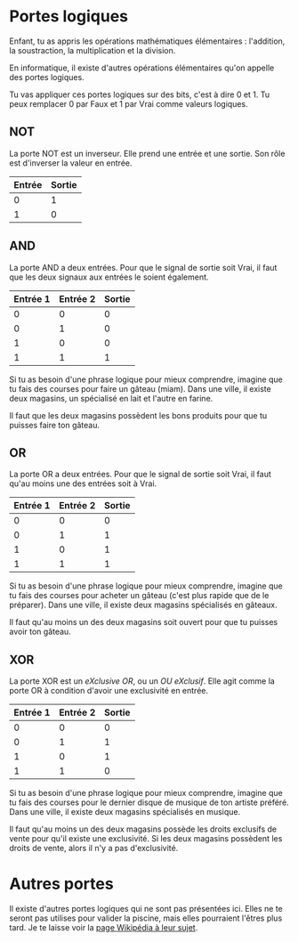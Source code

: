 # Portes logiques

Enfant, tu as appris les opérations mathématiques élémentaires : l'addition, la
soustraction, la multiplication et la division.

En informatique, il existe d'autres opérations élémentaires qu'on appelle des
portes logiques.

Tu vas appliquer ces portes logiques sur des bits, c'est à dire 0 et 1. Tu peux
remplacer 0 par Faux et 1 par Vrai comme valeurs logiques.

## NOT

La porte NOT est un inverseur. Elle prend une entrée et une sortie. Son rôle est
d'inverser la valeur en entrée.

| Entrée | Sortie |
| ------ | ------ |
|      0 |      1 |
|      1 |      0 |

## AND

La porte AND a deux entrées. Pour que le signal de sortie soit Vrai, il faut que
les deux signaux aux entrées le soient également.

| Entrée 1 | Entrée 2 | Sortie |
| ------   | ------   | ------ |
|      0   |      0   |      0 |
|      0   |      1   |      0 |
|      1   |      0   |      0 |
|      1   |      1   |      1 |

Si tu as besoin d'une phrase logique pour mieux comprendre, imagine que tu fais
des courses pour faire un gâteau (miam). Dans une ville, il existe deux
magasins, un spécialisé en lait et l'autre en farine.

Il faut que les deux magasins possèdent les bons produits pour que tu puisses
faire ton gâteau.

## OR

La porte OR a deux entrées. Pour que le signal de sortie soit Vrai, il faut
qu'au moins une des entrées soit à Vrai.

| Entrée 1 | Entrée 2 | Sortie |
| ------   | ------   | ------ |
|      0   |      0   |      0 |
|      0   |      1   |      1 |
|      1   |      0   |      1 |
|      1   |      1   |      1 |

Si tu as besoin d'une phrase logique pour mieux comprendre, imagine que tu fais
des courses pour acheter un gâteau (c'est plus rapide que de le préparer). Dans
une ville, il existe deux magasins spécialisés en gâteaux.

Il faut qu'au moins un des deux magasins soit ouvert pour que tu puisses avoir
ton gâteau.

## XOR

La porte XOR est un *eXclusive OR*, ou un *OU eXclusif*. Elle agit comme la
porte OR à condition d'avoir une exclusivité en entrée.

| Entrée 1 | Entrée 2 | Sortie |
| ------   | ------   | ------ |
|      0   |      0   |      0 |
|      0   |      1   |      1 |
|      1   |      0   |      1 |
|      1   |      1   |      0 |

Si tu as besoin d'une phrase logique pour mieux comprendre, imagine que tu fais
des courses pour le dernier disque de musique de ton artiste préféré. Dans
une ville, il existe deux magasins spécialisés en musique.

Il faut qu'au moins un des deux magasins possède les droits exclusifs de vente
pour qu'il existe une exclusivité. Si les deux magasins possèdent les droits de
vente, alors il n'y a pas d'exclusivité.

# Autres portes
Il existe d'autres portes logiques qui ne sont pas présentées ici. Elles ne te
seront pas utilises pour valider la piscine, mais elles pourraient l'êtres plus
tard. Je te laisse voir la [page Wikipédia à leur sujet](https://fr.wikipedia.org/wiki/Porte_logique).
